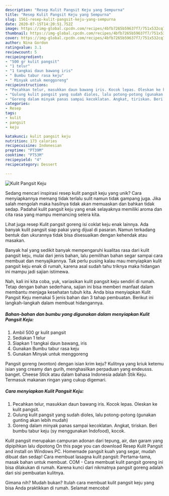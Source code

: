 ```yaml
---
description: "Resep Kulit Pangsit Keju yang Sempurna"
title: "Resep Kulit Pangsit Keju yang Sempurna"
slug: 1561-resep-kulit-pangsit-keju-yang-sempurna
date: 2020-07-15T14:20:51.752Z
image: https://img-global.cpcdn.com/recipes/4bfb7265b59637f7/751x532cq70/kulit-pangsit-keju-foto-resep-utama.jpg
thumbnail: https://img-global.cpcdn.com/recipes/4bfb7265b59637f7/751x532cq70/kulit-pangsit-keju-foto-resep-utama.jpg
cover: https://img-global.cpcdn.com/recipes/4bfb7265b59637f7/751x532cq70/kulit-pangsit-keju-foto-resep-utama.jpg
author: Nina Gordon
ratingvalue: 3.1
reviewcount: 5
recipeingredient:
- "500 gr kulit pangsit"
- "1 telur"
- "1 tangkai daun bawang iris"
- " Bumbu tabur rasa keju"
- " Minyak untuk menggoreng"
recipeinstructions:
- "Pecahkan telur, masukkan daun bawang iris. Kocok lepas. Oleskan ke kulit pangsit."
- "Gulung kulit pangsit yang sudah dioles, lalu potong-potong (gunakan gunting akan lebih mudah)"
- "Goreng dalam minyak panas sampai kecoklatan. Angkat, tiriskan. Beri bumbu tabur keju (sy menggunakan Indofood), kocok."
categories:
- Resep
tags:
- kulit
- pangsit
- keju

katakunci: kulit pangsit keju 
nutrition: 173 calories
recipecuisine: Indonesian
preptime: "PT39M"
cooktime: "PT53M"
recipeyield: "4"
recipecategory: Dessert

---
```



![Kulit Pangsit Keju](https://img-global.cpcdn.com/recipes/4bfb7265b59637f7/751x532cq70/kulit-pangsit-keju-foto-resep-utama.jpg)

Sedang mencari inspirasi resep kulit pangsit keju yang unik? Cara menyiapkannya memang tidak terlalu sulit namun tidak gampang juga. Jika salah mengolah maka hasilnya tidak akan memuaskan dan bahkan tidak sedap. Padahal kulit pangsit keju yang enak selayaknya memiliki aroma dan cita rasa yang mampu memancing selera kita.

Lihat juga resep Kulit pangsit goreng isi coklat keju enak lainnya. Ada banyak kulit pangsit siap pakai yang dijual di pasaran. Namun terkadang bentuk dan ukurannya tidak bisa disesuaikan dengan kehendak atau masakan.

Banyak hal yang sedikit banyak mempengaruhi kualitas rasa dari kulit pangsit keju, mulai dari jenis bahan, lalu pemilihan bahan segar sampai cara membuat dan menyajikannya. Tak perlu pusing kalau mau menyiapkan kulit pangsit keju enak di rumah, karena asal sudah tahu triknya maka hidangan ini mampu jadi sajian istimewa.


Nah, kali ini kita coba, yuk, variasikan kulit pangsit keju sendiri di rumah. Tetap dengan bahan sederhana, sajian ini bisa memberi manfaat dalam membantu menjaga kesehatan tubuh kita. Anda bisa menyiapkan Kulit Pangsit Keju memakai 5 jenis bahan dan 3 tahap pembuatan. Berikut ini langkah-langkah dalam membuat hidangannya.

<!--inarticleads1-->

##### Bahan-bahan dan bumbu yang digunakan dalam menyiapkan Kulit Pangsit Keju:

1. Ambil 500 gr kulit pangsit
1. Sediakan 1 telur
1. Siapkan 1 tangkai daun bawang, iris
1. Gunakan  Bumbu tabur rasa keju
1. Gunakan  Minyak untuk menggoreng


Pangsit goreng (wonton) dengan isian krim keju? Kulitnya yang kriuk ketemu isian yang creamy dan gurih, menghasilkan perpaduan yang endeusss. banget. Cheese Stick atau dalam bahasa Indonesia adalah Stik Keju. Termasuk makanan ringan yang cukup digemari. 

<!--inarticleads2-->

##### Cara menyiapkan Kulit Pangsit Keju:

1. Pecahkan telur, masukkan daun bawang iris. Kocok lepas. Oleskan ke kulit pangsit.
1. Gulung kulit pangsit yang sudah dioles, lalu potong-potong (gunakan gunting akan lebih mudah)
1. Goreng dalam minyak panas sampai kecoklatan. Angkat, tiriskan. Beri bumbu tabur keju (sy menggunakan Indofood), kocok.


Kulit pangsit merupakan campuran adonan dari tepung, air, dan garam yang dipipihkan lalu dipotong On this page you can download Resep Kulit Pangsit and install on Windows PC. Homemade pangsit kuah yang segar, mudah dibuat dan sedap! Cara membuat lasagna kulit pangsit: Pertama-tama, masak bahan untuk membuat. COM - Cara membuat kulit pangsit goreng ini bisa dilakukan di rumah. Karena kunci dari nikmatnya pangsit goreng adalah dari sisi pembuatan kulitnya. 

Gimana nih? Mudah bukan? Itulah cara membuat kulit pangsit keju yang bisa Anda praktikkan di rumah. Selamat mencoba!
